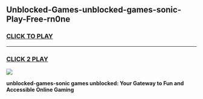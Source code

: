 
## Unblocked-Games-unblocked-games-sonic-Play-Free-rn0ne
<h3>
<a href="https://premium76.site?title=unblocked-games-sonic&ref=21A">CLICK TO PLAY</a></h3>
<hr>

<h3>
<a href="https://premium76.site?title=unblocked-games-sonic&ref=21A">CLICK 2 PLAY</a>
  
</h3>

<a href="https://premium76.site?title=unblocked-games-sonic&ref=21A"><img src="https://clearcache.store/games.png"></a>


**unblocked-games-sonic games unblocked: Your Gateway to Fun and Accessible Online Gaming**
